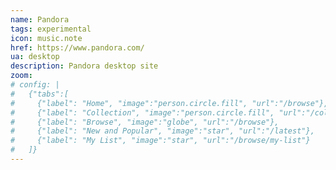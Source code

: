 ```yaml
---
name: Pandora
tags: experimental
icon: music.note
href: https://www.pandora.com/
ua: desktop
description: Pandora desktop site
zoom:
# config: |
#   {"tabs":[
#     {"label": "Home", "image":"person.circle.fill", "url":"/browse"},
#     {"label": "Collection", "image":"person.circle.fill", "url":"/collection"},
#     {"label": "Browse", "image":"globe", "url":"/browse"},
#     {"label": "New and Popular", "image":"star", "url":"/latest"},
#     {"label": "My List", "image":"star", "url":"/browse/my-list"}
#   ]}
---
```


